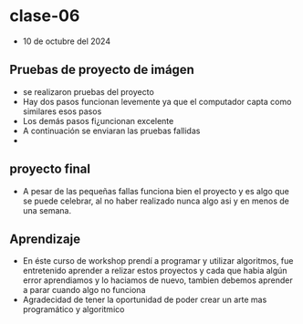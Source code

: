 # clase-06
* 10 de octubre del 2024
## Pruebas de proyecto de imágen
* se realizaron pruebas del proyecto
* Hay dos pasos funcionan levemente ya que el computador capta como similares esos pasos
* Los demás pasos fi¿uncionan excelente
* A continuación se enviaran las pruebas fallidas
* 








## proyecto final 
* A pesar de las pequeñas fallas funciona bien el proyecto y es algo que se puede celebrar, al no haber realizado nunca algo asi y en menos de una semana.




## Aprendizaje
* En éste curso de workshop prendí a programar y utilizar algoritmos, fue entretenido aprender a relizar estos proyectos y cada que habia algún  error aprendiamos y lo haciamos de nuevo, tambien debemos aprender a parar cuando algo no funciona
* Agradecidad de tener la oportunidad de poder crear un arte mas programático y algoritmico
